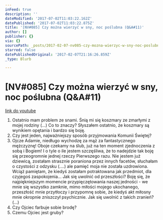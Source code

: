 ```yaml
---
inFeed: true
description: ''
dateModified: '2017-07-02T11:03:22.162Z'
datePublished: '2017-07-02T11:03:22.875Z'
title: '[NV#085] Czy można wierzyć w sny, noc poślubna (Q&A#11)'
author: []
publisher: {}
via: {}
sourcePath: _posts/2017-02-07-nv085-czy-mozna-wierzyc-w-sny-noc-poslubna-qanda11.md
starred: false
datePublishedOriginal: '2017-02-07T21:16:26.859Z'
_type: Blurb

---
```

# \[NV\#085\] Czy można wierzyć w sny, noc poślubna (Q&A\#11)
[link do youtube][0]

1. Ostatnio mam problem ze snami. Śnią mi się koszmary ze zmarłymi z mojej rodziny (...) Co to znaczy? Słyszałem ostatnio, że koszmary są wynikiem opętania i bardzo się boję.
2. Czy jest jeden, najważniejszy sposób przyjmowania Komunii Świętej?
3. Ojcze Adamie, niedługo wychodzę za mąż za fantastycznego mężczyznę! Oboje czekamy na ślub, już na ten moment zjednoczenia z sobą i Bogiem! I o tyle o ile jestem szczęśliwa, że to nadejdzie tak boję się przeogromnie jednej rzeczy Pierwszego razu. Nie jestem już dziewicą, zostałam strasznie poraniona przez innych facetów, słuchałam o czystości z odzysku (....) ale pamięć moja nie została uzdrowiona. Wciąż pamiętam, że kiedyś zostałam potraktowana jak przedmiot, dla czyjegoś zaspokojenia... Jak się uwolnić od przeszłości? Boję się, że najpiękniejszym momencie przypięczętowania naszej jedności - we mnie się wszystko zamknie, mimo miłości mojego ukochanego, przeszłość mnie przytłoczy i przypomnę sobie, że kiedyś akt miłosny mnie okropnie zniszczył psychicznie. Jak się uwolnić z takich zranień? (...)
4. Czy Ojciec farbuje sobie brodę?
5. Czemu Ojciec jest gruby?

[0]: https://www.youtube.com/watch?v=VXhT1FzSRLg